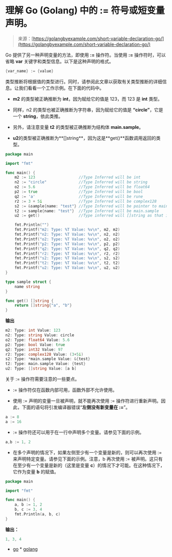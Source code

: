 <!--yml

类别：未分类

日期：2024-10-13 06:21:31

-->

# 理解 Go (Golang) 中的 := 符号或短变量声明。

> 来源：[https://golangbyexample.com/short-variable-declaration-go/](https://golangbyexample.com/short-variable-declaration-go/)

Go 提供了另一种声明变量的方法，即使用 **:=** 操作符。当使用 **:=** 操作符时，可以省略 **var** 关键字和类型信息。以下是这种声明的格式。

```go
{var_name} := {value}
```

类型推断将根据值的类型进行。同时，请参阅此文章以获取有关类型推断的详细信息。让我们看看一个工作示例。在下面的代码中。

+   **m2** 的类型被正确推断为 **int**，因为赋给它的值是 123，而 123 是 **int** 类型。

+   同样，n2 的类型也被正确推断为字符串，因为赋给它的值是 **“circle”**，它是一个 **string**，依此类推。

+   另外，请注意变量 **t2** 的类型被正确推断为结构体 **main.sample**。

+   **u2**的类型被正确推断为**[]string**，因为这是**get()**函数调用返回的类型。

```go
package main

import "fmt"

func main() {
    m2 := 123                   //Type Inferred will be int
    n2 := "circle"              //Type Inferred will be string
    o2 := 5.6                   //Type Inferred will be float64
    p2 := true                  //Type Inferred will be bool
    q2 := 'a'                   //Type Inferred will be rune
    r2 := 3 + 5i                //Type Inferred will be complex128
    s2 := &sample{name: "test"} //Type Inferred will be pointer to main.sample
    t2 := sample{name: "test"}  //Type Inferred will be main.sample
    u2 := get()                 //Type inferred will []string as that is the return value of function get()

    fmt.Println("")
    fmt.Printf("m2: Type: %T Value: %v\n", m2, m2)
    fmt.Printf("n2: Type: %T Value: %v\n", n2, n2)
    fmt.Printf("o2: Type: %T Value: %v\n", o2, o2)
    fmt.Printf("p2: Type: %T Value: %v\n", p2, p2)
    fmt.Printf("q2: Type: %T Value: %v\n", q2, q2)
    fmt.Printf("r2: Type: %T Value: %v\n", r2, r2)
    fmt.Printf("s2: Type: %T Value: %v\n", s2, s2)
    fmt.Printf("t2: Type: %T Value: %v\n", t2, t2)
    fmt.Printf("u2: Type: %T Value: %v\n", u2, u2)
}

type sample struct {
    name string
}

func get() []string {
    return []string{"a", "b"}
}
```

**输出**

```go
m2: Type: int Value: 123
n2: Type: string Value: circle
o2: Type: float64 Value: 5.6
p2: Type: bool Value: true
q2: Type: int32 Value: 97
r2: Type: complex128 Value: (3+5i)
s2: Type: *main.sample Value: &{test}
t2: Type: main.sample Value: {test}
u2: Type: []string Value: [a b]
```

关于 := 操作符需要注意的一些要点。

+   := 操作符仅在函数内部可用，函数外部不允许使用。

+   使用 := 声明的变量一旦被声明，就不能再次使用 := 操作符进行重新声明。因此，下面的语句将引发编译器错误“**左侧没有新变量在 :=**”。

```go
a := 8
a := 16
```

+   := 操作符还可以用于在一行中声明多个变量。请参见下面的示例。

```go
a,b := 1, 2
```

+   在多个声明的情况下，如果左侧至少有一个变量是新的，则可以再次使用 := 来声明特定变量。请参见下面的示例。注意，b 再次使用 := 被声明。这只有在至少有一个变量是新的（这里是变量 **c**）的情况下才可能。在这种情况下，它作为变量 **b** 的赋值。

```go
package main

import "fmt"

func main() {
    a, b := 1, 2
    b, c := 3, 4
    fmt.Println(a, b, c)
}
```

**输出：**

```go
1, 3, 4
```

+   [go](https://golangbyexample.com/tag/go/) *   [golang](https://golangbyexample.com/tag/golang/)

